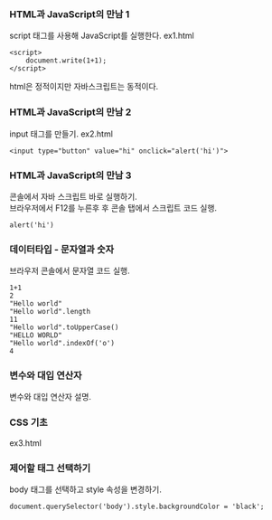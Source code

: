﻿### HTML과 JavaScript의 만남 1
script 태그를 사용해 JavaScript를 실행한다.
ex1.html
~~~
<script>
	document.write(1+1);
</script>
~~~
html은 정적이지만 자바스크립트는 동적이다.

### HTML과 JavaScript의 만남 2
input 태그를 만들기.
ex2.html
~~~
<input type="button" value="hi" onclick="alert('hi')">
~~~
### HTML과 JavaScript의 만남 3
콘솔에서 자바 스크립트 바로 실행하기.  
브라우저에서 F12를 누른후 후 콘솔 탭에서 스크립트 코드 실행.
~~~
alert('hi')
~~~
### 데이터타입 - 문자열과 숫자
브라우저 콘솔에서 문자열 코드 실행.
~~~
1+1
2
"Hello world"
"Hello world".length
11
"Hello world".toUpperCase()
"HELLO WORLD"
"Hello world".indexOf('o')
4
~~~

### 변수와 대입 연산자
변수와 대입 연산자 설명.

### CSS 기초
ex3.html

### 제어할 태그 선택하기
body 태그를 선택하고 style 속성을 변경하기.
~~~
document.querySelector('body').style.backgroundColor = 'black';
~~~

